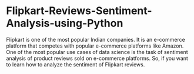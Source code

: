 # Flipkart-Reviews-Sentiment-Analysis-using-Python
Flipkart is one of the most popular Indian companies. It is an e-commerce platform that competes with popular e-commerce platforms like Amazon. One of the most popular use cases of data science is the task of sentiment analysis of product reviews sold on e-commerce platforms. So, if you want to learn how to analyze the sentiment of Flipkart reviews.

